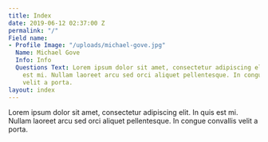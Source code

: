 ```yaml
---
title: Index
date: 2019-06-12 02:37:00 Z
permalink: "/"
Field name:
- Profile Image: "/uploads/michael-gove.jpg"
  Name: Michael Gove
  Info: Info
  Questions Text: Lorem ipsum dolor sit amet, consectetur adipiscing elit. In quis
    est mi. Nullam laoreet arcu sed orci aliquet pellentesque. In congue convallis
    velit a porta.
layout: index
---
```


Lorem ipsum dolor sit amet, consectetur adipiscing elit. In quis est mi. Nullam laoreet arcu sed orci aliquet pellentesque. In congue convallis velit a porta.